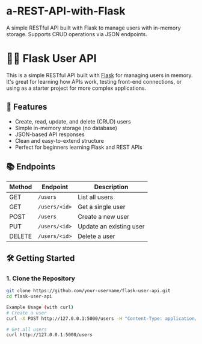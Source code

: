 # a-REST-API-with-Flask
A simple RESTful API built with Flask to manage users with in-memory storage. Supports CRUD operations via JSON endpoints.

# 🧑‍💻 Flask User API

This is a simple RESTful API built with [Flask](https://flask.palletsprojects.com/) for managing users in memory. It's great for learning how APIs work, testing front-end connections, or using as a starter project for more complex applications.

## 🚀 Features

- Create, read, update, and delete (CRUD) users
- Simple in-memory storage (no database)
- JSON-based API responses
- Clean and easy-to-extend structure
- Perfect for beginners learning Flask and REST APIs

## 📚 Endpoints

| Method | Endpoint            | Description              |
|--------|---------------------|--------------------------|
| GET    | `/users`            | List all users           |
| GET    | `/users/<id>`       | Get a single user        |
| POST   | `/users`            | Create a new user        |
| PUT    | `/users/<id>`       | Update an existing user  |
| DELETE | `/users/<id>`       | Delete a user            |

## 🛠️ Getting Started

### 1. Clone the Repository

```bash
git clone https://github.com/your-username/flask-user-api.git
cd flask-user-api

Example Usage (with curl)
# Create a user
curl -X POST http://127.0.0.1:5000/users -H "Content-Type: application/json" -d "{\"name\":\"Alice\",\"email\":\"alice@example.com\"}"

# Get all users
curl http://127.0.0.1:5000/users
